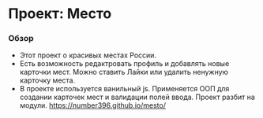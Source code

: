 # Проект: Место

### Обзор

- Этот проект о красивых местах России.
- Есть возможность редактровать профиль и добавлять новые карточки мест. Можно ставить Лайки или удалить ненужную карточку места.
- В проекте используется ванильный js. Применяется ООП для создании карточек мест и валидации полей ввода. Проект разбит на модули.
  https://number396.github.io/mesto/
